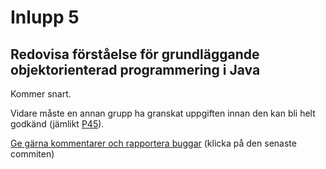 # Inlupp 5

## Redovisa förståelse för grundläggande objektorienterad programmering i Java

Kommer snart.

Vidare måste en annan grupp ha granskat uppgiften innan den kan
bli helt godkänd (jämlikt [P45](http://auportal.herokuapp.com/achievements/45)).

[Ge gärna kommentarer och rapportera buggar](https://github.com/IOOPM-UU/achievements/commits/master/z104.md) (klicka på den senaste commiten)
